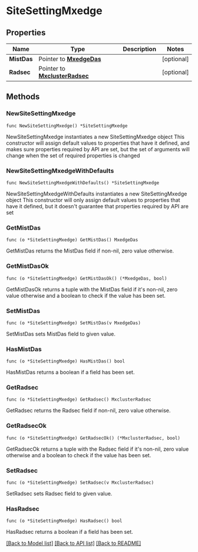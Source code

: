 # SiteSettingMxedge

## Properties

Name | Type | Description | Notes
------------ | ------------- | ------------- | -------------
**MistDas** | Pointer to [**MxedgeDas**](MxedgeDas.md) |  | [optional] 
**Radsec** | Pointer to [**MxclusterRadsec**](MxclusterRadsec.md) |  | [optional] 

## Methods

### NewSiteSettingMxedge

`func NewSiteSettingMxedge() *SiteSettingMxedge`

NewSiteSettingMxedge instantiates a new SiteSettingMxedge object
This constructor will assign default values to properties that have it defined,
and makes sure properties required by API are set, but the set of arguments
will change when the set of required properties is changed

### NewSiteSettingMxedgeWithDefaults

`func NewSiteSettingMxedgeWithDefaults() *SiteSettingMxedge`

NewSiteSettingMxedgeWithDefaults instantiates a new SiteSettingMxedge object
This constructor will only assign default values to properties that have it defined,
but it doesn't guarantee that properties required by API are set

### GetMistDas

`func (o *SiteSettingMxedge) GetMistDas() MxedgeDas`

GetMistDas returns the MistDas field if non-nil, zero value otherwise.

### GetMistDasOk

`func (o *SiteSettingMxedge) GetMistDasOk() (*MxedgeDas, bool)`

GetMistDasOk returns a tuple with the MistDas field if it's non-nil, zero value otherwise
and a boolean to check if the value has been set.

### SetMistDas

`func (o *SiteSettingMxedge) SetMistDas(v MxedgeDas)`

SetMistDas sets MistDas field to given value.

### HasMistDas

`func (o *SiteSettingMxedge) HasMistDas() bool`

HasMistDas returns a boolean if a field has been set.

### GetRadsec

`func (o *SiteSettingMxedge) GetRadsec() MxclusterRadsec`

GetRadsec returns the Radsec field if non-nil, zero value otherwise.

### GetRadsecOk

`func (o *SiteSettingMxedge) GetRadsecOk() (*MxclusterRadsec, bool)`

GetRadsecOk returns a tuple with the Radsec field if it's non-nil, zero value otherwise
and a boolean to check if the value has been set.

### SetRadsec

`func (o *SiteSettingMxedge) SetRadsec(v MxclusterRadsec)`

SetRadsec sets Radsec field to given value.

### HasRadsec

`func (o *SiteSettingMxedge) HasRadsec() bool`

HasRadsec returns a boolean if a field has been set.


[[Back to Model list]](../README.md#documentation-for-models) [[Back to API list]](../README.md#documentation-for-api-endpoints) [[Back to README]](../README.md)


